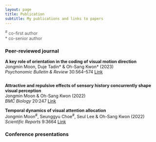 ```yaml
---
layout: page
title: Publication
subtitle: My publications and links to papers
---
```

<script type="text/javascript" src="https://d1bxh8uas1mnw7.cloudfront.net/assets/embed.js"></script>
<script async src="https://badge.dimensions.ai/badge.js" charset="utf-8"></script>

<span style="font-size: 14px !important; color: #555;">
<sup>#</sup> co-first author
<br>* co-senior author
</span>

### Peer-reviewed journal

<p><b>A key role of orientation in the coding of visual motion direction</b>
<br>Jongmin Moon, Duje Tadin* & Oh-Sang Kwon* (2023)
<br><i>Psychonomic Bulletin & Review</i> 30:564–574 <a href="https://link.springer.com/article/10.3758/s13423-022-02181-2">Link</a></p>

<div data-badge-popover="right" data-badge-type="donut" data-doi="10.3758/s13423-022-02181-2" data-hide-no-mentions="true" class="altmetric-embed" style="display: inline-block;"></div>
<span class="__dimensions_badge_embed__" data-doi="10.3758/s13423-022-02181-2" data-legend="hover-bottom" data-style="small_circle"></span>

<p><b>Attractive and repulsive effects of sensory history concurrently shape visual perception</b>
<br>Jongmin Moon & Oh-Sang Kwon (2022)
<br><i>BMC Biology</i> 20:247 <a href="https://link.springer.com/article/10.1186/s12915-022-01444-7">Link</a></p>

<p><b>Temporal dynamics of visual attention allocation</b>
<br>Jongmin Moon<sup>#</sup>, Seunggyu Choe<sup>#</sup>, Seul Lee & Oh-Sang Kwon (2022)
<br><i>Scientific Reports</i> 9:3664 <a href="https://www.nature.com/articles/s41598-019-40281-7">Link</a></p>


### Conference presentations
